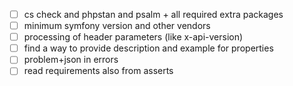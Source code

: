 - [ ] cs check and phpstan and psalm + all required extra packages
- [ ] minimum symfony version and other vendors
- [ ] processing of header parameters (like x-api-version)
- [ ] find a way to provide description and example for properties
- [ ] problem+json in errors
- [ ] read requirements also from asserts
